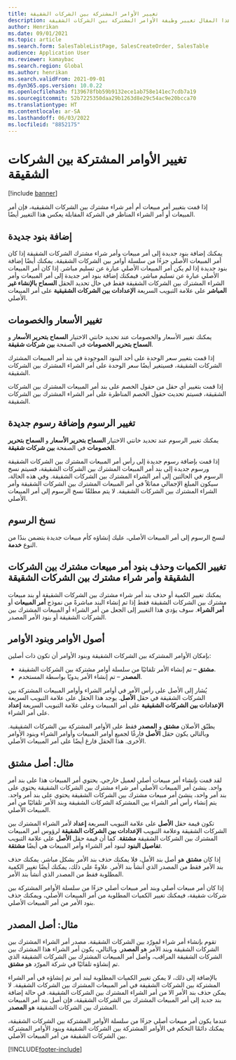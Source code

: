 ```yaml
---
title: تغيير الأوامر المشتركة بين الشركات الشقيقة
description: يوضح هذا المقال تغيير وظيفة الأوامر المشتركة بين الشركات الشقيقة
author: Henrikan
ms.date: 09/01/2021
ms.topic: article
ms.search.form: SalesTableListPage, SalesCreateOrder, SalesTable
audience: Application User
ms.reviewer: kamaybac
ms.search.region: Global
ms.author: henrikan
ms.search.validFrom: 2021-09-01
ms.dyn365.ops.version: 10.0.22
ms.openlocfilehash: f139678fbb59b9132ece1ab758e141ec7cdb7a19
ms.sourcegitcommit: 52b7225350daa29b1263d8e29c54ac9e20bcca70
ms.translationtype: HT
ms.contentlocale: ar-SA
ms.lasthandoff: 06/03/2022
ms.locfileid: "8852175"
---
```

# <a name="change-intercompany-orders"></a>تغيير الأوامر المشتركة بين الشركات الشقيقة

[!include [banner](../../includes/banner.md)]

إذا قمت بتغيير أمر مبيعات أم أمر شراء مشترك بين الشركات الشقيقية، فإن أمر المبيعات أو أمر الشراء المناظر في الشركة المقابلة يعكس هذا التغيير أيضًا.

## <a name="adding-new-lines"></a>إضافة بنود جديدة

يمكنك إضافة بنود جديدة إلى أمر مبيعات وأمر شراء مشترك الشركات الشقيقة إذا كان أمر المبيعات الأصلي جزءًا من سلسلة أوامر بين الشركات الشقيقة. يمكنك أيضًا إضافة بنود جديدة إذا لم يكن أمر المبيعات الأصلي عبارة عن تسليم مباشر. إذا كان أمر المبيعات الأصلي عبارة عن تسليم مباشر، فيمكنك إضافة بنود أمر جديدة إلى أمر المبيعات وأمر الشراء المشترك بين الشركات الشقيقة فقط في حال تحديد الحقل **السماح بالإنشاء غير المباشر** على علامة التبويب السريعة **الإعدادات بين الشركات الشقيقية** على أمر المبيعات الأصلي.

## <a name="changing-prices-and-discounts"></a>تغيير الأسعار والخصومات

يمكنك تغيير الأسعار والخصومات عند تحديد خانتي الاختيار **السماح بتحرير الأسعار** و **السماح بتحرير الخصومات** في الصفحة **بين شركات شقيقة**.

إذا قمت بتغيير سعر الوحدة على أحد البنود الموجودة في بند أمر المبيعات المشترك الشركات الشقيقة، فسيتغير أيضًا سعر الوحدة على أمر الشراء المشترك بين الشركات الشقيقة.

إذا قمت بتغيير أي حقل من حقول الخصم على بند أمر المبيعات المشترك بين الشركات الشقيقة، فسيتم تحديث حقول الخصم المناظرة على أمر الشراء المشترك بين الشركات الشقيقة.

## <a name="changing-and-adding-new-charges"></a>تغيير الرسوم وإضافة رسوم جديدة

يمكنك تغيير الرسوم عند تحديد خانتي الاختيار **السماح بتحرير الأسعار** و **السماح بتحرير الخصومات** في الصفحة **بين شركات شقيقة**.

إذا قمت بإضافة رسوم جديدة إلى رأس أمر المبيعات المشترك بين الشركات الشقيقة ورسوم جديدة إلى بند أمر المبيعات المشترك بين الشركات الشقيقة، فسيتم نسخ الرسوم في الحالتين إلى أمر الشراء المشترك بين الشركات الشقيقة. وفي هذه الحالة، سيكون المبلغ الإجمالي مماثلاً في أمر المبيعات المشترك بين الشركات الشقيقة وأمر الشراء المشترك بين الشركات الشقيقة. لا يتم مطلقًا نسخ الرسوم إلى أمر المبيعات الأصلي.

## <a name="copying-a-fee"></a>نسخ الرسوم

لنسخ الرسوم إلى أمر المبيعات الأصلي، عليك إنشاؤه كأم مبيعات جديدة يتضمن بندًا من النوع **خدمة**.

## <a name="changing-quantities-and-deleting-intercompany-purchases-and-sales-order-lines"></a>تغيير الكميات وحذف بنود أمر مبيعات مشترك بين الشركات الشقيقة وأمر شراء مشترك بين الشركات الشقيقة

يمكنك تغيير الكمية أو حذف بند أمر شراء مشترك بين الشركات الشقيقة أو بند مبيعات مشترك بين الشركات الشقيقة فقط إذا تم إنشاء البند مباشرةً من نموذج **أمر المبيعات** أو **أمر الشراء**. سوف يؤدي هذا التغيير إلى الجعل من أمر الشراء أو المبيعات المشترك بين الشركات الشقيقة أو بنود الأمر المصدر.

## <a name="origins-of-orders-and-order-lines"></a>أصول الأوامر وبنود الأوامر

بإمكان الأوامر المشتركة بين الشركات الشقيقة وبنود الأوامر أن تكون ذات أصلين:

- **مشتق** – تم إنشاء الأمر تلقائيًا من سلسلة أوامر مشتركة بين الشركات الشقيقة.
- **المصدر** – تم إنشاء الأمر يدويًا بواسطة المستخدم.

يُشار إلى الأصل على رأس الأمر في أوامر الشراء وأوامر المبيعات المشتركة بين الشركات الشقيقة في حقل **الأصل**. يوجد هذا الحقل على علامة التبويب السريعة **الإعدادات بين الشركات الشقيقية** على أمر المبيعات وعلى علامة التبويب السريعة **إعداد** على أمر الشراء.

يطبّق الأصلان **مشتق** و **المصدر** فقط على الأوامر المشتركة بين الشركات الشقيقية. وبالتالي يكون حقل **الأصل** فارغًا لجميع أوامر المبيعات وأوامر الشراء وبنود الأوامر الأخرى. هذا الحقل فارغ أيضًا على أمر المبيعات الأصلي.

## <a name="example-derived-origin"></a>مثال: أصل مشتق

لقد قمت بإنشاء أمر مبيعات أصلي لعميل خارجي. يحتوي أمر المبيعات هذا على بند أمر واحد. ينشئ أمر المبيعات الأصلي أمر شراء مشترك بين الشركات الشقيقة يحتوي على بند أمر واحد، ينشئ أمر مبيعات مشترك بين الشركات الشقيقة يحتوي على بند أمر واحد. يتم إنشاء رأس أمر الشراء بين المشتركة الشركات الشقيقة وبند الأمر تلقائيًا من أمر المبيعات الأصلي.

تكون قيمة حقل **الأصل** على علامة التبويب السريعة **إعداد** لأمر الشراء المشترك بين الشركات الشقيقة وعلامة التبويب **الإعدادات بين الشركات الشقيقة** لرؤوس أمر المبيعات المشترك بين الشركات الشقيقة **مشتقة**. كما أن قيمة حقل **الأصل** على علامة التبويب **تفاصيل البنود‬** لبنود أمر الشراء وأمر المبيعات هي أيضًا **مشتقة**.

إذا كان **مشتق** هو أصل بند الأمل، فلا يمكنك حذف بند الأمر بشكل مباشر. يمكنك حذف بند الأمر فقط من المصدر الذي أنشأ بند الأمر. علاوةً على ذلك، يمكنك أيضًا تغيير الكمية المطلوبة فقط من المصدر الذي أنشأ بند الأمر.

إذا كان أمر مبيعات أصلي وبند أمر مبيعات أصلي جزءًا من سلسلة الأوامر المشتركة بين شركات شقيقة، فيمكنك تغيير الكميات المطلوبة من أمر المبيعات الأصلي، ويمكنك حذف بنود الأمر من أمر المبيعات الأصلي.

## <a name="example-source-origin"></a>مثال: أصل المصدر

تقوم بإنشاء أمر شراء لمورّد بين الشركات الشقيقة. مصدر أمر الشراء المشترك بين الشركات الشقيقة وبند الأمر هو **المصدر**. وبالتالي، يكون أمر الشراء هذا المشترك بين الشركات الشقيقة المراقب، وأصل أمر المبيعات المشترك بين الشركات الشقيقة الذي تم إنشاؤه تلقائيًا في شركة المورّد هو **مشتق**.

بالإضافة إلى ذلك، لا يمكن تغيير الكميات المطلوبة لبند أمر تم إنشاؤه في أمر الشراء المشتركة بين الشركات الشقيقة في أمر المبيعات المشترك بين الشركات الشقيقة. لا يمكن حذف بند الأمر الا من أمر الشراء المشترك بين الشركات الشقيقة. في حالة إضافة بند جديد إلى أمر المبيعات المشترك بين الشركات الشقيقة، فإن أصل بند أمر المبيعات المشترك بين الشركات الشقيقة هو **المصدر**.

عندما يكون أمر مبيعات أصلي جزءًا من سلسلة الأوامر المشتركة بين الشركات الشقيقة، يمكنك دائمًا التحكم في الأوامر المشتركة بين الشركات الشقيقة وبنود الأوامر المشتركة بين الشركات الشقيقة من أمر المبيعات الأصلي.

[!INCLUDE[footer-include](../../includes/footer-banner.md)]
